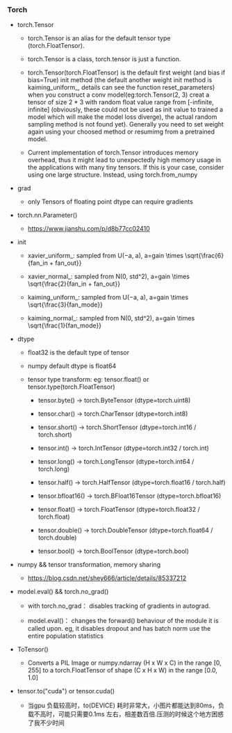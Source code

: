 ### Torch
- torch.Tensor
  - torch.Tensor is an alias for the default tensor type (torch.FloatTensor).
  
  - torch.Tensor is a class, torch.tensor is just a function.
  - torch.Tensor(torch.FloatTensor) is the default first weight (and bias if bias=True) init method (the default another weight init method is kaiming_uniform_, details can see the function reset_parameters) when you construct a conv model(eg:torch.Tensor(2, 3) creat a tensor of size 2 * 3 with random float value range from [-infinite, infinite] (obviously, these could not be used as init value to trained a model which will  make the model loss diverge), the actual random sampling method is not found yet). Generally you need to set weight again using your choosed method or resumimg from a pretrained model.
  - Current implementation of torch.Tensor introduces memory overhead, thus it might lead to unexpectedly high memory usage in the applications with many tiny tensors. If this is your case, consider using one large structure. Instead, using torch.from_numpy
  
- grad
  - only Tensors of floating point dtype can require gradients

 
- torch.nn.Parameter()
  - https://www.jianshu.com/p/d8b77cc02410
  

- init
  - xavier_uniform_: sampled from U(−a, a), a=gain \times \sqrt{\frac{6}{fan_in + fan_out}}
  
  - xavier_normal_: sampled from N(0, std^2), a=gain \times \sqrt{\frac{2}{fan_in + fan_out}}
  - kaiming_uniform_: sampled from U(−a, a), a=gain \times \sqrt{\frac{3}{fan_mode}}
  - kaiming_normal_: sampled from N(0, std^2), a=gain \times \sqrt{\frac{1}{fan_mode}}
  
  
- dtype
  - float32 is the default type of tensor
 
  - numpy default dtype is float64
  - tensor type transform: eg: tensor.float() or tensor.type(torch.FloatTensor)
    - tensor.byte()  -> torch.ByteTensor (dtype=torch.uint8)
    
    - tensor.char()  -> torch.CharTensor (dtype=torch.int8)
    - tensor.short()  -> torch.ShortTensor (dtype=torch.int16 / torch.short)
    - tensor.int()  -> torch.IntTensor (dtype=torch.int32 / torch.int)
    - tensor.long()  -> torch.LongTensor (dtype=torch.int64 / torch.long)
    - tensor.half()  -> torch.HalfTensor (dtype=torch.float16 / torch.half)
    - tensor.bfloat16()  -> torch.BFloat16Tensor (dtype=torch.bfloat16)
    - tensor.float()  -> torch.FloatTensor (dtype=torch.float32 / torch.float)
    - tensor.double()  -> torch.DoubleTensor (dtype=torch.float64 / torch.double)
    - tensor.bool()  -> torch.BoolTensor (dtype=torch.bool)
    
- numpy && tensor transformation, memory sharing
  - https://blog.csdn.net/shey666/article/details/85337212
  
- model.eval() && torch.no_grad()
  - with torch.no_grad： disables tracking of gradients in autograd.
  
  - model.eval()： changes the forward() behaviour of the module it is called upon. eg, it disables dropout and has batch norm use the entire population statistics
  
  
- ToTensor()
  - Converts a PIL Image or numpy.ndarray (H x W x C) in the range
    [0, 255] to a torch.FloatTensor of shape (C x H x W) in the range [0.0, 1.0]
​	

- tensor.to("cuda") or tensor.cuda()
  - 当gpu 负载较高时，to(DEVICE) 耗时非常大，小图片都能达到80ms，负载不高时，可能只需要0.1ms 左右，相差数百倍.压测的时候这个地方困惑了我不少时间
 
​	